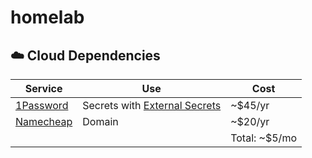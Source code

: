 # homelab

## ☁️ Cloud Dependencies

| Service                                 | Use                                                           | Cost          |
|-----------------------------------------|-------------------------------------------------------------- |---------------|
| [1Password](https://1password.com/)     | Secrets with [External Secrets](https://external-secrets.io/) | ~$45/yr       |
| [Namecheap](https://www.namecheap.com/) | Domain                                                        | ~$20/yr       |
|                                         |                                                               | Total: ~$5/mo |
